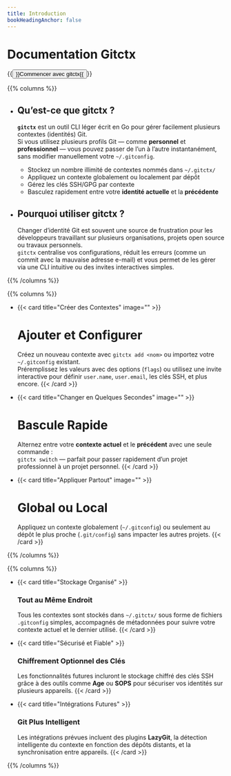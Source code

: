 ```yaml
---
title: Introduction
bookHeadingAnchor: false
---
```


<div class="book-hero">

<div class="book-hero">

# Documentation Gitctx

{{<button relref="/docs/intro">}}Commencer avec gitctx{{</button>}}

</div>

{{% columns %}}

- ## Qu’est-ce que gitctx ?

  **`gitctx`** est un outil CLI léger écrit en Go pour gérer facilement plusieurs contextes (identités) Git.  
  Si vous utilisez plusieurs profils Git — comme **personnel** et **professionnel** — vous pouvez passer de l’un à l’autre instantanément, sans modifier manuellement votre `~/.gitconfig`.

  - Stockez un nombre illimité de contextes nommés dans `~/.gitctx/`
  - Appliquez un contexte globalement ou localement par dépôt
  - Gérez les clés SSH/GPG par contexte
  - Basculez rapidement entre votre **identité actuelle** et la **précédente**

- ## Pourquoi utiliser gitctx ?

  Changer d’identité Git est souvent une source de frustration pour les développeurs travaillant sur plusieurs organisations, projets open source ou travaux personnels.  
  `gitctx` centralise vos configurations, réduit les erreurs (comme un commit avec la mauvaise adresse e-mail) et vous permet de les gérer via une CLI intuitive ou des invites interactives simples.

{{% /columns %}}

{{% columns %}}

- {{< card title="Créer des Contextes" image="" >}}

  # Ajouter et Configurer

  Créez un nouveau contexte avec `gitctx add <nom>` ou importez votre `~/.gitconfig` existant.  
  Préremplissez les valeurs avec des options (`flags`) ou utilisez une invite interactive pour définir `user.name`, `user.email`, les clés SSH, et plus encore.
  {{< /card >}}

- {{< card title="Changer en Quelques Secondes" image="" >}}

  # Bascule Rapide

  Alternez entre votre **contexte actuel** et le **précédent** avec une seule commande :  
  `gitctx switch` — parfait pour passer rapidement d’un projet professionnel à un projet personnel.
  {{< /card >}}

- {{< card title="Appliquer Partout" image="" >}}

  # Global ou Local

  Appliquez un contexte globalement (`~/.gitconfig`) ou seulement au dépôt le plus proche (`.git/config`) sans impacter les autres projets.
  {{< /card >}}

{{% /columns %}}

{{% columns %}}

- {{< card title="Stockage Organisé" >}}

  ### Tout au Même Endroit

  Tous les contextes sont stockés dans `~/.gitctx/` sous forme de fichiers `.gitconfig` simples, accompagnés de métadonnées pour suivre votre contexte actuel et le dernier utilisé.
  {{< /card >}}

- {{< card title="Sécurisé et Fiable" >}}

  ### Chiffrement Optionnel des Clés

  Les fonctionnalités futures incluront le stockage chiffré des clés SSH grâce à des outils comme **Age** ou **SOPS** pour sécuriser vos identités sur plusieurs appareils.
  {{< /card >}}

- {{< card title="Intégrations Futures" >}}

  ### Git Plus Intelligent

  Les intégrations prévues incluent des plugins **LazyGit**, la détection intelligente du contexte en fonction des dépôts distants, et la synchronisation entre appareils.
  {{< /card >}}

{{% /columns %}}
